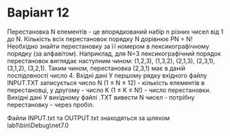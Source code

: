 # Варіант 12
Перестановка N елементів - це впорядкований набір n різних чисел від 1 до N. Кількість всіх перестановок порядку N дорівнює PN = N!
Необхідно знайти перестановку за її номером в лексикографічному порядку (за алфавітом). Наприклад, для N=3 лексикографічний порядок перестановок виглядає наступним чином:
(1,2,3), (1,3,2), (2,1,3), (2,3,1), (3,1,2), (3,2,1).
Таким чином, перестановка (2,3,1) має в даній послідовності число 4.
Вхідні дані
У першому рядку вхідного файлу INPUT.TXT записується число N (1 ≤ N ≤ 12) - кількість елементів в перестановці, у другому - число K (1 ≤ K ≤ N!) - число перестановки.
Вихідні дані
У вихідному файлі .TXT вивести N чисел - потрібну перестановку - через пробіл.

Файли INPUT.txt та OUTPUT.txt знаходяться за шляхом lab1\bin\Debug\net7.0
